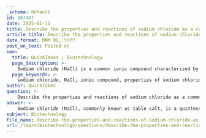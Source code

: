 ```yaml
---
_schema: default
id: 167447
date: 2025-01-31
title: Describe the properties and reactions of sodium chloride as a common ionic compound.
article_title: Describe the properties and reactions of sodium chloride as a common ionic compound.
date_format: MMM DD, YYYY
post_on_text: Posted on
seo:
  title: QuickTakes | Biotechnology
  page_description: >-
    Sodium chloride (NaCl) is a common ionic compound characterized by its ionic structure, high melting and boiling points, and high solubility in water. It plays a vital role in various chemical reactions, industrial applications, and biological processes.
  page_keywords: >-
    sodium chloride, NaCl, ionic compound, properties of sodium chloride, ionic structure, solubility, electrical conductivity, dissolution reactions, chemical reactions, biological importance, industrial applications, cubic crystals, melting point, boiling point, electrolysis
author: QuickTakes
question: >-
    Describe the properties and reactions of sodium chloride as a common ionic compound.
answer: >-
    Sodium chloride (NaCl), commonly known as table salt, is a quintessential example of an ionic compound with distinct properties and reactions. Here’s a detailed overview of its characteristics and behaviors:\n\n### Properties of Sodium Chloride\n\n1. **Ionic Structure**: Sodium chloride is formed through the transfer of an electron from sodium (Na) to chlorine (Cl), resulting in the formation of Na⁺ and Cl⁻ ions. These oppositely charged ions are held together by strong electrostatic forces, known as ionic bonds, which create a stable crystalline lattice structure. In this arrangement, each sodium ion is surrounded by six chloride ions and vice versa, maximizing attractive forces and minimizing repulsion.\n\n2. **Physical State**: At room temperature, sodium chloride is a solid that forms colorless, cubic crystals. It has a high melting point (approximately 801 °C) and boiling point (approximately 1465 °C), which is characteristic of ionic compounds due to the strong ionic bonds that must be overcome to change states.\n\n3. **Solubility**: Sodium chloride is highly soluble in water. When dissolved, the ionic bonds break, and water molecules surround the individual Na⁺ and Cl⁻ ions, effectively isolating them. This process is crucial for many biological and chemical processes, as it allows for the transport of ions in solution.\n\n4. **Electrical Conductivity**: In solid form, sodium chloride does not conduct electricity. However, when dissolved in water or melted, it dissociates into its constituent ions, allowing the solution to conduct electricity. This property is essential in various applications, including electrolysis.\n\n### Reactions Involving Sodium Chloride\n\n1. **Dissolution in Water**: When sodium chloride is added to water, it dissolves, and the following reaction occurs:\n   $$\n   \text{NaCl (s)} \rightarrow \text{Na}^+ (aq) + \text{Cl}^- (aq)\n   $$\n   This reaction illustrates the dissociation of the ionic compound into its ions, which are then stabilized by interactions with water molecules.\n\n2. **Chemical Reactions**: Sodium chloride can participate in various chemical reactions. For example, it can react with acids and bases. A notable reaction is the neutralization of hydrochloric acid (HCl) with sodium hydroxide (NaOH), producing sodium chloride and water:\n   $$\n   \text{NaOH} + \text{HCl} \rightarrow \text{NaCl} + \text{H}_2\text{O}\n   $$\n\n3. **Industrial Applications**: Sodium chloride is a fundamental raw material in the chemical industry. It is used in the production of chlorine gas and sodium hydroxide through electrolysis, which are essential for manufacturing various products, including plastics, paper, and detergents. Additionally, it is widely used for de-icing roads during winter, enhancing safety and mobility.\n\n4. **Biological Importance**: Sodium chloride plays a critical role in biological systems. It is essential for maintaining osmotic balance and is involved in nerve impulse transmission and muscle contraction. The presence of Na⁺ and Cl⁻ ions in bodily fluids is vital for physiological functions.\n\n### Summary\n\nIn summary, sodium chloride (NaCl) is a prominent ionic compound characterized by its crystalline structure, high solubility in water, and ability to conduct electricity when dissolved. Its reactions, particularly in aqueous solutions, and its industrial and biological significance underscore its importance in both chemistry and everyday life.
subject: Biotechnology
file_name: describe-the-properties-and-reactions-of-sodium-chloride-as-a-common-ionic-compound.md
url: /learn/biotechnology/questions/describe-the-properties-and-reactions-of-sodium-chloride-as-a-common-ionic-compound
---
```


&nbsp;